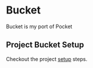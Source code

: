 # Bucket
Bucket is my port of Pocket

## Project Bucket Setup
Checkout the project [setup](docs/setup.md) steps.
